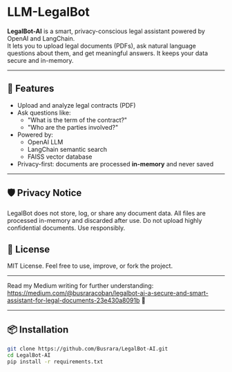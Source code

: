 # LLM-LegalBot

**LegalBot-AI** is a smart, privacy-conscious legal assistant powered by OpenAI and LangChain.  
It lets you to upload legal documents (PDFs), ask natural language questions about them, and get meaningful answers. It keeps your data secure and in-memory.

---

## 🚀 Features

- Upload and analyze legal contracts (PDF)
- Ask questions like:
  - "What is the term of the contract?"
  - "Who are the parties involved?"
- Powered by:
  - OpenAI LLM
  - LangChain semantic search
  - FAISS vector database
- Privacy-first: documents are processed **in-memory** and never saved

---

## 🛡️ Privacy Notice

LegalBot does not store, log, or share any document data. All files are processed in-memory and discarded after use.
Do not upload highly confidential documents. Use responsibly.

## 🤝 License

MIT License. Feel free to use, improve, or fork the project.

---

Read my Medium writing for further understanding: https://medium.com/@busraracoban/legalbot-ai-a-secure-and-smart-assistant-for-legal-documents-23e430a8091b 🤝

---

## 📦 Installation

```bash
git clone https://github.com/Busrara/LegalBot-AI.git
cd LegalBot-AI
pip install -r requirements.txt


